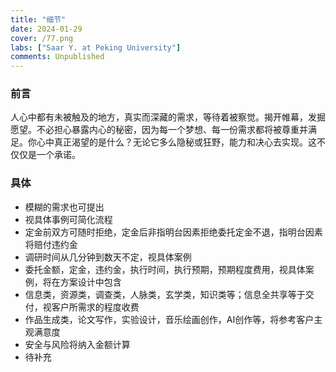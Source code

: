 ```yaml
---
title: "细节"
date: 2024-01-29
cover: /77.png
labs: ["Saar Y. at Peking University"]
comments: Unpublished
---
```



### 前言

人心中都有未被触及的地方，真实而深藏的需求，等待着被察觉。揭开帷幕，发掘愿望。不必担心暴露内心的秘密，因为每一个梦想、每一份需求都将被尊重并满足。你心中真正渴望的是什么？无论它多么隐秘或狂野，能力和决心去实现。这不仅仅是一个承诺。


### 具体

 - 模糊的需求也可提出
 - 视具体事例可简化流程
 - 定金前双方可随时拒绝，定金后非指明台因素拒绝委托定金不退，指明台因素将赔付违约金
 - 调研时间从几分钟到数天不定，视具体案例
 - 委托金额，定金，违约金，执行时间，执行预期，预期程度费用，视具体案例，将在方案设计中包含
 - 信息类，资源类，调查类，人脉类，玄学类，知识类等；信息全共享等于交付，视客户所需求的程度收费
 - 作品生成类，论文写作，实验设计，音乐绘画创作，AI创作等，将参考客户主观满意度
 - 安全与风险将纳入金额计算
 - 待补充






